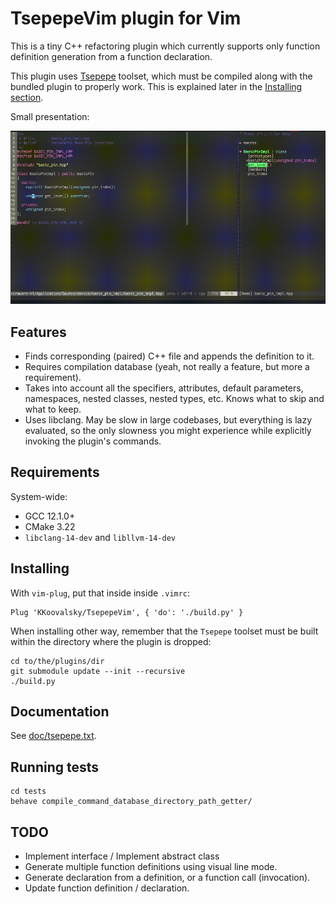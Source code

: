 # TsepepeVim plugin for Vim

This is a tiny C++ refactoring plugin which currently supports only function definition generation from a function 
declaration.

This plugin uses [Tsepepe](https://github.com/KKoovalsky/Tsepepe) toolset, which must be compiled along with the
bundled plugin to properly work. This is explained later in the [Installing section](#installing).

Small presentation:

![Tsepepe Function definition generator presentation](./doc/assets/tsepepe_gen_def_presentation.gif)

## Features

- Finds corresponding (paired) C++ file and appends the definition to it.
- Requires compilation database (yeah, not really a feature, but more a requirement).
- Takes into account all the specifiers, attributes, default parameters, namespaces, nested classes, nested types, etc.
Knows what to skip and what to keep.
- Uses libclang. May be slow in large codebases, but everything is lazy evaluated, so the only slowness you might
experience while explicitly invoking the plugin's commands.

## Requirements

System-wide:

* GCC 12.1.0+
* CMake 3.22
* `libclang-14-dev` and `libllvm-14-dev`

## Installing

With `vim-plug`, put that inside inside `.vimrc`:

```
Plug 'KKoovalsky/TsepepeVim', { 'do': './build.py' }
```

When installing other way, remember that the `Tsepepe` toolset must be built within the directory where the 
plugin is dropped:

```
cd to/the/plugins/dir
git submodule update --init --recursive
./build.py
```

## Documentation

See [doc/tsepepe.txt](doc/tsepepe.txt).

## Running tests

```
cd tests
behave compile_command_database_directory_path_getter/
```

## TODO

* Implement interface / Implement abstract class
* Generate multiple function definitions using visual line mode.
* Generate declaration from a definition, or a function call (invocation).
* Update function definition / declaration.
